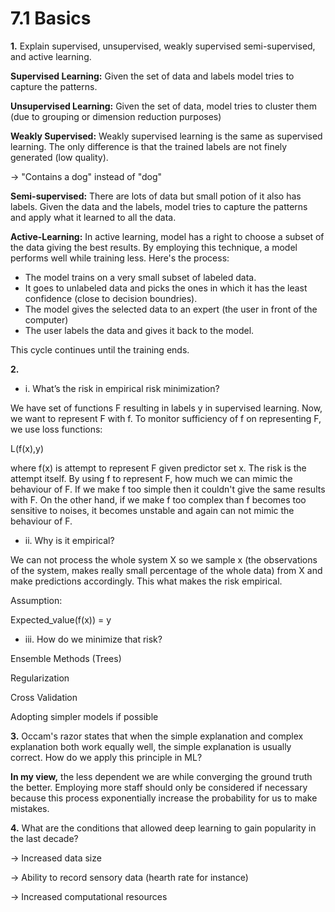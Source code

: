 # 7.1 Basics

**1.** Explain supervised, unsupervised, weakly supervised semi-supervised, and active learning.

**Supervised Learning:** Given the set of data and labels model tries to capture the patterns.

**Unsupervised Learning:** Given the set of data, model tries to cluster them (due to grouping or dimension reduction purposes)

**Weakly Supervised:** Weakly supervised learning is the same as supervised learning. The only difference is that the trained labels are not finely generated (low quality).

-> "Contains a dog" instead of "dog"

**Semi-supervised:** There are lots of data but small potion of it also has labels. Given the data and the labels, model tries to capture the patterns and apply what it learned to all the data.

**Active-Learning:** In active learning, model has a right to choose a subset of the data giving the best results. By employing this technique, a model performs well while training less. Here's the process:

* The model trains on a very small subset of labeled data.
* It goes to unlabeled data and picks the ones in which it has the least confidence (close to decision boundries).
* The model gives the selected data to an expert (the user in front of the computer)
* The user labels the data and gives it back to the model.

This cycle continues until the training ends.



**2.** 

* i. What’s the risk in empirical risk minimization?

We have set of functions F resulting in labels y in supervised learning. Now, we want to represent F with f. To monitor sufficiency of f on representing F, we use loss functions:

L(f(x),y)

where f(x) is attempt to represent F given predictor set x. The risk is the attempt itself. By using f to represent F, how much we can mimic the behaviour of F. If we make f too simple then it couldn't give the same results with F. On the other hand, if we make f too complex than f becomes too sensitive to noises, it becomes unstable and again can not mimic the behaviour of F.


* ii.  Why is it empirical?

We can not process the whole system X so we sample x (the observations of the system, makes really small percentage of the whole data) from X and make predictions accordingly. This what makes the risk empirical.

Assumption:

Expected_value(f(x)) = y

* iii. How do we minimize that risk?

Ensemble Methods (Trees)

Regularization

Cross Validation

Adopting simpler models if possible

**3.** Occam's razor states that when the simple explanation and complex explanation both work equally well, the simple explanation is usually correct. How do we apply this principle in ML?

**In my view,** the less dependent we are while converging the ground truth the better. Employing more staff should only be considered if necessary because this process exponentially increase the probability for us to make mistakes.

 **4.** What are the conditions that allowed deep learning to gain popularity in the last decade?

-> Increased data size

-> Ability to record sensory data (hearth rate for instance)

-> Increased computational resources

